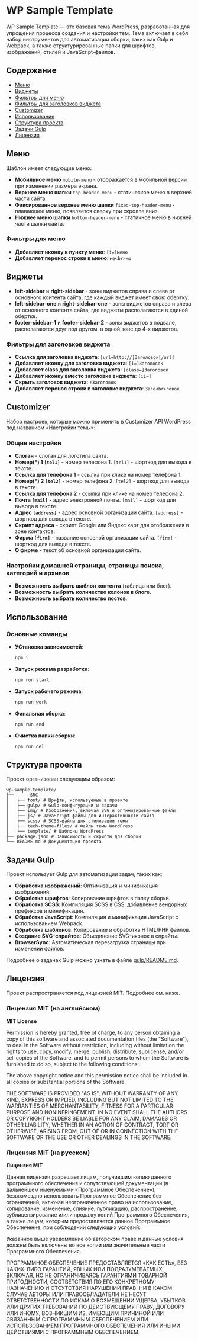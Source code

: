 # WP Sample Template

WP Sample Template — это базовая тема WordPress, разработанная для упрощения процесса создания и настройки тем. Тема включает в себя набор инструментов для автоматизации сборки, таких как Gulp и Webpack, а также структурированные папки для шрифтов, изображений, стилей и JavaScript-файлов.

## Содержание
- [Меню](#меню)
- [Виджеты](#виджеты)
- [Фильтры для меню](#фильтры-для-меню)
- [Фильтры для заголовков виджета](#фильтры-для-заголовков-виджета)
- [Customizer](#customizer)
- [Использование](#использование)
- [Структура проекта](#структура-проекта)
- [Задачи Gulp](#задачи-gulp)
- [Лицензия](#лицензия)

## Меню

Шаблон имеет следующие меню:

- **Мобильное меню** `mobile-menu` - отображается в мобильной версии при изменении размера экрана.
- **Верхнее меню шапки** `top-header-menu` - статическое меню в верхней части сайта.
- **Фиксированное верхнее меню шапки** `fixed-top-header-menu` - плавающее меню, появляется сверху при скролле вниз.
- **Нижнее меню шапки** `bottom-header-menu` - статичное меню в нижней части шапки сайта.

### Фильтры для меню

- **Добавляет иконку к пункту меню**: `[i=]меню`
- **Добавляет перенос строки в меню**: `ме<br>ню`

## Виджеты

- **left-sidebar** и **right-sidebar** - зоны виджетов справа и слева от основного контента сайта, где каждый виджет имеет свою обертку.
- **left-sidebar-one** и **right-sidebar-one** - зоны виджетов справа и слева от основного контента сайта, где виджеты располагаются в единой обертке.
- **footer-sidebar-1** и **footer-sidebar-2** - зоны виджетов в подвале, располагаются друг под другом, в одной зоне до 4-х виджетов.

### Фильтры для заголовков виджета

- **Ссылка для заголовка виджета**: `[url=http://]Заголовок[/url]`
- **Добавляет иконку для заголовка виджета**: `[i=]Заголовок`
- **Добавляет class для заголовка виджета**: `[class=]Заголовок`
- **Добавляет иконку вместо заголовка виджета**: `[ii=]`
- **Скрыть заголовок виджета**: `!Заголовок`
- **Добавляет перенос строки в заголовке виджета**: `Заго<br>ловок`

## Customizer

Набор настроек, которые можно применить в Customizer API WordPress под названием «Настройки темы»:

### Общие настройки

- **Слоган** - слоган для логотипа сайта.
- **Номер(*) 1 `[tel1]`** - номер телефона 1. `[tel1]` - шорткод для вывода в тексте.
- **Ссылка для телефона 1** - ссылка при клике на номер телефона 1.
- **Номер(*) 2 `[tel2]`** - номер телефона 2. `[tel2]` - шорткод для вывода в тексте.
- **Ссылка для телефона 2** - ссылка при клике на номер телефона 2.
- **Почта `[mail]`** - адрес электронной почты. `[mail]` - шорткод для вывода в тексте.
- **Адрес `[address]`** - адрес основной организации сайта. `[address]` - шорткод для вывода в тексте.
- **Скрипт адреса** - скрипт Google или Яндекс карт для отображения в зоне контактов.
- **Фирма `[firm]`** - название основной организации сайта. `[firm]` - шорткод для вывода в тексте.
- **О фирме** - текст об основной организации сайта.

### Настройки домашней страницы, страницы поиска, категорий и архивов

- **Возможность выбрать шаблон контента** (таблица или блог).
- **Возможность выбрать количество колонок в блоге**.
- **Возможность выбрать количество постов**.

## Использование

### Основные команды

- **УСтановка зависимостей**:

  ```bash
  npm i
  ```

- **Запуск режима разработки**:

  ```bash
  npm run start
  ```

- **Запуск рабочего режима**:

  ```bash
  npm run work
  ```

- **Финальная сборка**:

  ```bash
  npm run end
  ```

- **Очистка папки сборки**:

  ```bash
  npm run del
  ```

## Структура проекта

Проект организован следующим образом:

```
wp-sample-template/
├── ---- SRC ----
│   ├── font/ # Шрифты, используемые в проекте
│   ├── gulp/ # Gulp-конфигурации и задачи
│   ├── img/ # Изображения, включая SVG и оптимизированные файлы
│   ├── js/ # JavaScript-файлы для интерактивности сайта
│   ├── scss/ # SCSS-файлы для стилизации темы
│   ├── tech-theme-files/ # Файлы темы WordPress
│   └── template/ # Шаблоны WordPress
├── package.json # Зависимости и скрипты для сборки
└── README.md # Документация проекта
```

## Задачи Gulp

Проект использует Gulp для автоматизации задач, таких как:

- **Обработка изображений**: Оптимизация и минификация изображений.
- **Обработка шрифтов**: Копирование шрифтов в папку сборки.
- **Обработка SCSS**: Компиляция SCSS в CSS, добавление вендорных префиксов и минификация.
- **Обработка JavaScript**: Компиляция и минификация JavaScript с использованием Webpack.
- **Обработка шаблонов**: Копирование и обработка HTML/PHP файлов.
- **Создание SVG-спрайтов**: Объединение SVG-иконок в спрайты.
- **BrowserSync**: Автоматическая перезагрузка страницы при изменении файлов.

Подробнее о задачах Gulp можно узнать в файле [gulp/README.md](gulp/README.md).

## Лицензия

Проект распространяется под лицензией MIT. Подробнее см. ниже.

### Лицензия MIT (на английском)

**MIT License**

Permission is hereby granted, free of charge, to any person obtaining a copy
of this software and associated documentation files (the "Software"), to deal
in the Software without restriction, including without limitation the rights
to use, copy, modify, merge, publish, distribute, sublicense, and/or sell
copies of the Software, and to permit persons to whom the Software is
furnished to do so, subject to the following conditions:

The above copyright notice and this permission notice shall be included in all
copies or substantial portions of the Software.

THE SOFTWARE IS PROVIDED "AS IS", WITHOUT WARRANTY OF ANY KIND, EXPRESS OR
IMPLIED, INCLUDING BUT NOT LIMITED TO THE WARRANTIES OF MERCHANTABILITY,
FITNESS FOR A PARTICULAR PURPOSE AND NONINFRINGEMENT. IN NO EVENT SHALL THE
AUTHORS OR COPYRIGHT HOLDERS BE LIABLE FOR ANY CLAIM, DAMAGES OR OTHER
LIABILITY, WHETHER IN AN ACTION OF CONTRACT, TORT OR OTHERWISE, ARISING FROM,
OUT OF OR IN CONNECTION WITH THE SOFTWARE OR THE USE OR OTHER DEALINGS IN THE
SOFTWARE.

### Лицензия MIT (на русском)

**Лицензия MIT**

Данная лицензия разрешает лицам, получившим копию данного программного обеспечения и сопутствующей документации (в дальнейшем именуемыми «Программное Обеспечение»), безвозмездно использовать Программное Обеспечение без ограничений, включая неограниченное право на использование, копирование, изменение, слияние, публикацию, распространение, сублицензирование и/или продажу копий Программного Обеспечения, а также лицам, которым предоставляется данное Программное Обеспечение, при соблюдении следующих условий:

Указанное выше уведомление об авторском праве и данные условия должны быть включены во все копии или значительные части Программного Обеспечения.

ПРОГРАММНОЕ ОБЕСПЕЧЕНИЕ ПРЕДОСТАВЛЯЕТСЯ «КАК ЕСТЬ», БЕЗ КАКИХ-ЛИБО ГАРАНТИЙ, ЯВНЫХ ИЛИ ПОДРАЗУМЕВАЕМЫХ, ВКЛЮЧАЯ, НО НЕ ОГРАНИЧИВАЯСЬ ГАРАНТИЯМИ ТОВАРНОЙ ПРИГОДНОСТИ, СООТВЕТСТВИЯ ПО ЕГО КОНКРЕТНОМУ НАЗНАЧЕНИЮ И ОТСУТСТВИЯ НАРУШЕНИЙ ПРАВ. НИ В КАКОМ СЛУЧАЕ АВТОРЫ ИЛИ ПРАВООБЛАДАТЕЛИ НЕ НЕСУТ ОТВЕТСТВЕННОСТИ ПО ИСКАМ О ВОЗМЕЩЕНИИ УЩЕРБА, УБЫТКОВ ИЛИ ДРУГИХ ТРЕБОВАНИЙ ПО ДЕЙСТВУЮЩЕМУ ПРАВУ, ДОГОВОРУ ИЛИ ИНОМУ, ВОЗНИКШИМ ИЗ, ИМЕЮЩИМ ПРИЧИНОЙ ИЛИ СВЯЗАННЫМ С ПРОГРАММНЫМ ОБЕСПЕЧЕНИЕМ ИЛИ ИСПОЛЬЗОВАНИЕМ ПРОГРАММНОГО ОБЕСПЕЧЕНИЯ ИЛИ ИНЫМИ ДЕЙСТВИЯМИ С ПРОГРАММНЫМ ОБЕСПЕЧЕНИЕМ.
